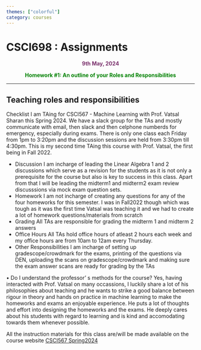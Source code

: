 ```yaml
---
themes: ["colorful"]
category: courses
---
```


# CSCI698 : Assignments
<p style="text-align:center; color:#7A306C"> <b>9th May, 2024</b> </p>
<p style='text-align:center;color:green'><b>
Homework #1: An outline of your Roles and Responsibilities</b></p>


---

## Teaching roles and responsibilities

Checklist
I am TAing for CSCI567 - Machine Learning with Prof. Vatsal Sharan this Spring 2024.
We have a slack group for the TAs and mostly communicate with email, then slack
and then celphone numberds for emergency, especially during exams.
There is only one class each Friday from 1pm to 3:20pm and the discussion
sessions are held from 3:30pm till 4:30pm.
This is my second time TAing this course with Prof. Vatsal, the first being in Fall 2022.
- Discussion
I am incharge of leading the Linear Algebra 1 and 2 discussions which serve
as a revision for the students as it is not only a prerequisite for the
course but also is key to success in this class. Apart from that I will be leading
the midterm1 and midterm2 exam review discusssions via mock exam question sets. 
- Homework
I am not incharge of creating any questions for any of the four homeworks for this semester. 
I was in Fall2022 though which was tough as it was the first time Vatsal was teaching it and we had to create a lot of homework questions/materials from scratch
- Grading
All TAs are responsible for grading the midterm 1 and midterm 2 answers
- Office Hours
All TAs hold office hours of atleast 2 hours each week and my office hours
are from 10am to 12am every Thursday.
- Other Responsibilities
I am incharge of setting up gradescope/crowdmark for the exams, printing of the questions via DEN,
uploading the scans on gradescope/crowdmark and making sure the exam answer scans are ready for grading by the TAs

• Do I understand the professor’ s methods for the course?
Yes, having interacted with Prof. Vatsal on many occassions, I luckily share
a lot of his philosophies about teaching and he wants to strike a good balance
between rigour in theory and hands on practice in machine learning to make the
homeworks and exams an enjoyable experience. He puts a lot of thoughts and effort
into designing the homeworks and the exams. He deeply cares about his students with regard
to learning and is kind and accomodating towards them whenever possible.

All the instruction materials for this class are/will be made available on the 
course website [CSCI567 Spring2024](https://vatsalsharan.github.io/spring24.html)


